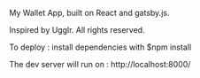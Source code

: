 My Wallet App, built on React and gatsby.js.

Inspired by Ugglr. All rights reserved.


To deploy : install dependencies with $npm install

The dev server will run on : http://localhost:8000/
